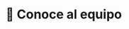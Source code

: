 ---
# An instance of the People widget.
# Documentation: https://wowchemy.com/docs/page-builder/
widget: people

# This file represents a page section.
headless: true

# Order that this section appears on the page.
weight: 1

title: 👥 Conoce al equipo
subtitle:

content:
  # Choose which groups/teams of users to display.
  #   Edit `user_groups` in each user's profile to add them to one or more of these groups.
  user_groups:
  - FisiQuímicamente
  - 🙌🏼 Colaboradores/as
design:
  show_interests: false
  show_role: true
  show_social: true

advanced:
  css_style: "padding-bottom: 0px;"
---